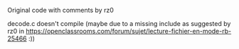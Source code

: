 Original code with comments by rz0

decode.c doesn't compile (maybe due to a missing include as suggested by rz0 in https://openclassrooms.com/forum/sujet/lecture-fichier-en-mode-rb-25466 :))